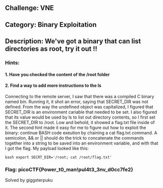 ## Challenge: VNE

## Category: Binary Exploitation

## Description: We've got a binary that can list directories as root, try it out !!

### Hints:

#### 1. Have you checked the content of the /root folder

#### 2. Find a way to add more instructions to the ls

Connecting to the remote server, I saw that there was a compiled C binary named bin. Running it, it shot an error, saying that SECRET_DIR was not defined. From the way the undefined object was capitalized, I figured that SECRET_DIR is an environment cariable that needed to be set. I also figured that its value would be used by ls to list out directory contents, so I first set the SECRET_DIR to /root. Low and behold, it showed a flag.txt file inside of it. The second hint made it easy for me to figure out how to exploit the binary: continue BASH code exeution by chaining a cat flag.txt command. A semicolon, && or || should do the trick to concatenate the commands together into a string to be saved into an environment variable, and with that I got the flag. My payload looked like this:

```bash export SECRT_DIR='/root; cat /root/flag.txt'```

### Flag: picoCTF{Power_t0_man!pul4t3_3nv_d0cc7fe2}

Solved by giggsterpuku
